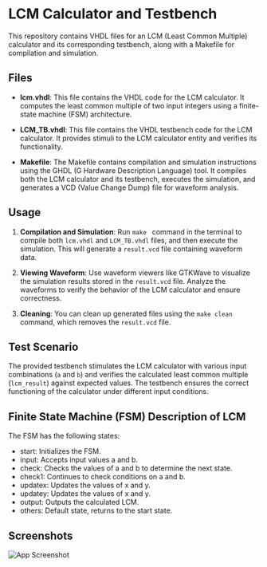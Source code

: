 # LCM Calculator and Testbench

This repository contains VHDL files for an LCM (Least Common Multiple) calculator and its corresponding testbench, along with a Makefile for compilation and simulation.

## Files

- **lcm.vhdl**: This file contains the VHDL code for the LCM calculator. It computes the least common multiple of two input integers using a finite-state machine (FSM) architecture.

- **LCM_TB.vhdl**: This file contains the VHDL testbench code for the LCM calculator. It provides stimuli to the LCM calculator entity and verifies its functionality.

- **Makefile**: The Makefile contains compilation and simulation instructions using the GHDL (G Hardware Description Language) tool. It compiles both the LCM calculator and its testbench, executes the simulation, and generates a VCD (Value Change Dump) file for waveform analysis.

## Usage

1. **Compilation and Simulation**: Run `make ` command in the terminal to compile both `lcm.vhdl` and `LCM_TB.vhdl` files, and then execute the simulation. This will generate a `result.vcd` file containing waveform data.

2. **Viewing Waveform**: Use waveform viewers like GTKWave to visualize the simulation results stored in the `result.vcd` file. Analyze the waveforms to verify the behavior of the LCM calculator and ensure correctness.

3. **Cleaning**: You can clean up generated files using the `make clean` command, which removes the `result.vcd` file.

## Test Scenario

The provided testbench stimulates the LCM calculator with various input combinations (`a` and `b`) and verifies the calculated least common multiple (`lcm_result`) against expected values. The testbench ensures the correct functioning of the calculator under different input conditions.

## Finite State Machine (FSM) Description of LCM 

The FSM has the following states:

- start: Initializes the FSM.
- input: Accepts input values a and b.
- check: Checks the values of a and b to determine the next state.
- check1: Continues to check conditions on a and b.
- updatex: Updates the values of x and y.
- updatey: Updates the values of x and y.
- output: Outputs the calculated LCM.
- others: Default state, returns to the start state.

## Screenshots

![App Screenshot](https://via.placeholder.com/468x300?text=App+Screenshot+Here)

